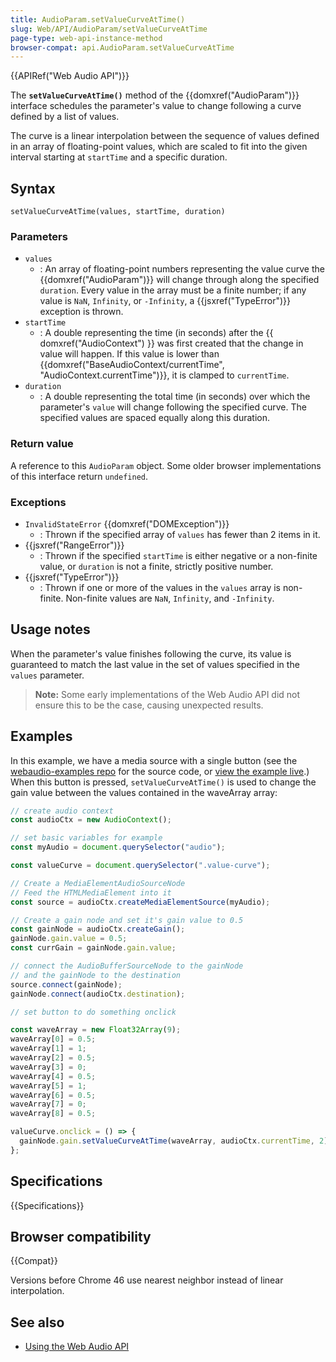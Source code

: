 ```yaml
---
title: AudioParam.setValueCurveAtTime()
slug: Web/API/AudioParam/setValueCurveAtTime
page-type: web-api-instance-method
browser-compat: api.AudioParam.setValueCurveAtTime
---
```


{{APIRef("Web Audio API")}}

The
**`setValueCurveAtTime()`** method of the
{{domxref("AudioParam")}} interface schedules the parameter's value to change
following a curve defined by a list of values.

The curve is a linear
interpolation between the sequence of values defined in an array of floating-point
values, which are scaled to fit into the given interval starting at
`startTime` and a specific duration.

## Syntax

```js-nolint
setValueCurveAtTime(values, startTime, duration)
```

### Parameters

- `values`
  - : An array of floating-point numbers representing the value curve the
    {{domxref("AudioParam")}} will change through along the specified
    `duration`. Every value in the array must be a finite number; if any value
    is `NaN`, `Infinity`, or `-Infinity`, a {{jsxref("TypeError")}} exception is thrown.
- `startTime`
  - : A double representing the time (in seconds) after the {{ domxref("AudioContext") }}
    was first created that the change in value will happen. If this value is lower than
    {{domxref("BaseAudioContext/currentTime", "AudioContext.currentTime")}}, it is clamped to `currentTime`.
- `duration`
  - : A double representing the total time (in seconds) over which the parameter's
    `value` will change following the specified curve. The specified values are
    spaced equally along this duration.

### Return value

A reference to this `AudioParam` object. Some older browser implementations
of this interface return `undefined`.

### Exceptions

- `InvalidStateError` {{domxref("DOMException")}}
  - : Thrown if the specified array of `values` has fewer than 2 items in it.
- {{jsxref("RangeError")}}
  - : Thrown if the specified `startTime` is either negative or a non-finite value, or
    `duration` is not a finite, strictly positive number.
- {{jsxref("TypeError")}}
  - : Thrown if one or more of the values in the `values` array is non-finite. Non-finite
    values are `NaN`, `Infinity`, and `-Infinity`.

## Usage notes

When the parameter's value finishes following the curve, its value is guaranteed to
match the last value in the set of values specified in the `values`
parameter.

> **Note:** Some early implementations of the Web Audio API did not ensure
> this to be the case, causing unexpected results.

## Examples

In this example, we have a media source with a single button (see the [webaudio-examples repo](https://github.com/mdn/webaudio-examples/blob/master/audio-param/index.html) for the source code, or [view the example live](https://mdn.github.io/webaudio-examples/audio-param/).) When this button is pressed, `setValueCurveAtTime()` is used to
change the gain value between the values contained in the waveArray array:

```js
// create audio context
const audioCtx = new AudioContext();

// set basic variables for example
const myAudio = document.querySelector("audio");

const valueCurve = document.querySelector(".value-curve");

// Create a MediaElementAudioSourceNode
// Feed the HTMLMediaElement into it
const source = audioCtx.createMediaElementSource(myAudio);

// Create a gain node and set it's gain value to 0.5
const gainNode = audioCtx.createGain();
gainNode.gain.value = 0.5;
const currGain = gainNode.gain.value;

// connect the AudioBufferSourceNode to the gainNode
// and the gainNode to the destination
source.connect(gainNode);
gainNode.connect(audioCtx.destination);

// set button to do something onclick

const waveArray = new Float32Array(9);
waveArray[0] = 0.5;
waveArray[1] = 1;
waveArray[2] = 0.5;
waveArray[3] = 0;
waveArray[4] = 0.5;
waveArray[5] = 1;
waveArray[6] = 0.5;
waveArray[7] = 0;
waveArray[8] = 0.5;

valueCurve.onclick = () => {
  gainNode.gain.setValueCurveAtTime(waveArray, audioCtx.currentTime, 2);
};
```

## Specifications

{{Specifications}}

## Browser compatibility

{{Compat}}

Versions before Chrome 46 use nearest neighbor instead of linear interpolation.

## See also

- [Using the Web Audio API](/en-US/docs/Web/API/Web_Audio_API/Using_Web_Audio_API)
